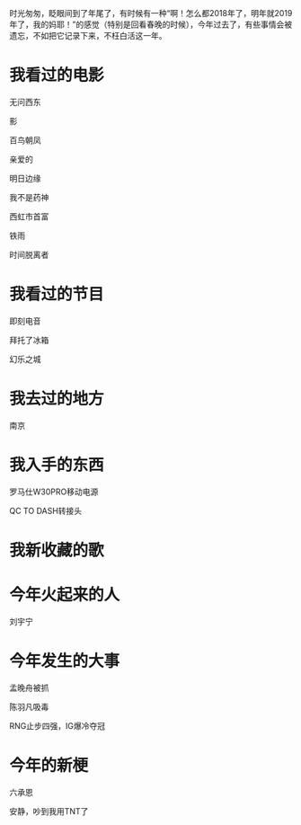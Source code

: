 时光匆匆，眨眼间到了年尾了，有时候有一种“啊！怎么都2018年了，明年就2019年了，我的妈耶！”的感觉（特别是回看春晚的时候），今年过去了，有些事情会被遗忘，不如把它记录下来，不枉白活这一年。

# 我看过的电影

无问西东

影

百鸟朝凤

亲爱的

明日边缘

我不是药神

西虹市首富

铁雨

时间脱离者

# 我看过的节目

即刻电音

拜托了冰箱

幻乐之城

# 我去过的地方

南京

# 我入手的东西

罗马仕W30PRO移动电源

QC TO DASH转接头

# 我新收藏的歌



# 今年火起来的人

刘宇宁

# 今年发生的大事

孟晚舟被抓

陈羽凡吸毒

RNG止步四强，IG爆冷夺冠

# 今年的新梗

六承恩

安静，吵到我用TNT了
<!-- ##{"timestamp":1543994367}## -->